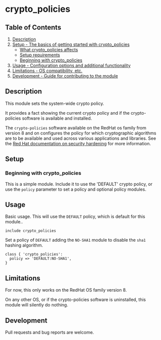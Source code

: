# crypto_policies

## Table of Contents

1. [Description](#description)
1. [Setup - The basics of getting started with crypto_policies](#setup)
    * [What crypto_policies affects](#what-crypto_policies-affects)
    * [Setup requirements](#setup-requirements)
    * [Beginning with crypto_policies](#beginning-with-crypto_policies)
1. [Usage - Configuration options and additional functionality](#usage)
1. [Limitations - OS compatibility, etc.](#limitations)
1. [Development - Guide for contributing to the module](#development)

## Description

This module sets the system-wide crypto policy.

It provides a fact showing the current crypto policy and if the
crypto-policies software is available and installed.

The `crypto-policies` software available on the RedHat os family from
version 8 and on configures the policy for which cryptographic
algorithms are to be available and used across various applications
and libraries. See the [Red Hat documentation on security
hardening](https://access.redhat.com/documentation/en-us/red_hat_enterprise_linux/8/html/security_hardening/using-the-system-wide-cryptographic-policies_security-hardening#system-wide-crypto-policies_using-the-system-wide-cryptographic-policies)
for more information.

## Setup

### Beginning with crypto_policies

This is a simple module. Include it to use the 'DEFAULT' crypto
policy, or use the `policy` parameter to set a policy and optional
policy modules.

## Usage

Basic usage. This will use the `DEFAULT` policy, which is default for
this module..

```puppet
include crypto_policies
```

Set a policy of `DEFAULT` adding the `NO-SHA1` module to disable the
`sha1` hashing algorithm.


```puppet
class { 'crypto_policies':
  policy => 'DEFAULT:NO-SHA1',
}
```

## Limitations

For now, this only works on the RedHat OS family version 8.

On any other OS, or if the crypto-policies software is uninstalled,
this module will silently do nothing.

## Development

Pull requests and bug reports are welcome.
